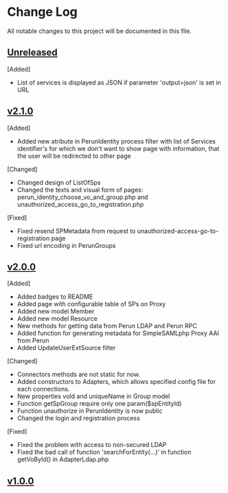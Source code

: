 # Change Log
All notable changes to this project will be documented in this file.
 
 ## [Unreleased]
 [Added]
 - List of services is displayed as JSON if parameter 'output=json' is set in URL
 
 ## [v2.1.0]
 [Added]
 - Added new atribute in PerunIdentity process filter with list of Services identifier's for which we don't want to show page with information, that the user will be redirected to other page 
 
 [Changed]
 - Changed design of ListOfSps
 - Changed the texts and visual form of pages: perun_identity_choose_vo_and_group.php and unauthorized_access_go_to_registration.php

 [Fixed]
 - Fixed resend SPMetadata from request to unauthorized-access-go-to-registration page
 - Fixed url encoding in PerunGroups
 
 ## [v2.0.0]
 [Added]
 - Added badges to README
 - Added page with configurable table of SPs on Proxy
 - Added new model Member
 - Added new model Resource
 - New methods for getting data from Perun LDAP and Perun RPC
 - Added function for generating metadata for SimpleSAMLphp Proxy AAI from Perun
 - Added UpdateUserExtSource filter
 
 [Changed]
 - Connectors methods are not static for now.
 - Added constructors to Adapters, which allows specified config file for each connections.
 - New properties voId and uniqueName in Group model
 - Function getSpGroup require only one param($spEntityId)
 - Function unauthorize in PerunIdentity is now public
 - Changed the login and registration process
 
 [Fixed]
 - Fixed the problem with access to non-secured LDAP
 - Fixed the bad call of function 'searchForEntity(...)' in function getVoById() in AdapterLdap.php  
 
 ## [v1.0.0]

 [Unreleased]: https://github.com/CESNET/perun-simplesamlphp-module/tree/master
 [v2.1.0]: https://github.com/CESNET/perun-simplesamlphp-module/tree/v2.1.0
 [v2.0.0]: https://github.com/CESNET/perun-simplesamlphp-module/tree/v2.0.0
 [v1.0.0]: https://github.com/CESNET/perun-simplesamlphp-module/tree/v1.0.0
